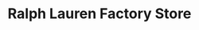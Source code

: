 ---
title: "Ralph Lauren Factory Store"
url: /manchester-center/ralph-lauren-factory-store/
shop: Kleidung
---